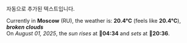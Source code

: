
자동으로 추가된 텍스트입니다.

<!--START_SECTION:weather:moscow-->
Currently in **Moscow** (RU), the weather is: **20.4°C** (feels like **20.4°C**), ***broken clouds***<br/>
On *August 01, 2025*, the *sun rises* at 🌅**04:34** and *sets* at 🌇**20:36**.
<!--END_SECTION:weather-->
